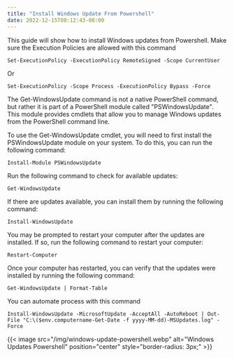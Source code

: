 ```yaml
---
title: "Install Windows Update From Powershell"
date: 2022-12-15T08:12:43-08:00
---
```


This guide will show how to install Windows updates from Powershell.
Make sure the Execution Policies are allowed with this command

```
Set-ExecutionPolicy -ExecutionPolicy RemoteSigned -Scope CurrentUser
```

Or

```
Set-ExecutionPolicy -Scope Process -ExecutionPolicy Bypass -Force
```

The Get-WindowsUpdate command is not a native PowerShell command, but rather it is part of a PowerShell module called "PSWindowsUpdate". This module provides cmdlets that allow you to manage Windows updates from the PowerShell command line.

To use the Get-WindowsUpdate cmdlet, you will need to first install the PSWindowsUpdate module on your system. To do this, you can run the following command:

```
Install-Module PSWindowsUpdate
```

Run the following command to check for available updates:

```
Get-WindowsUpdate
```

If there are updates available, you can install them by running the following command:

```
Install-WindowsUpdate
```

You may be prompted to restart your computer after the updates are installed. If so, run the following command to restart your computer:

```
Restart-Computer
```

Once your computer has restarted, you can verify that the updates were installed by running the following command:

```
Get-WindowsUpdate | Format-Table
```

You can automate process with this command

```
Install-WindowsUpdate -MicrosoftUpdate -AcceptAll -AutoReboot | Out-File "C:\($env.computername-Get-Date -f yyyy-MM-dd)-MSUpdates.log" -Force
```

{{< image src="/img/windows-update-powershell.webp" alt="Windows Updates Powershell" position="center" style="border-radius: 3px;" >}}
